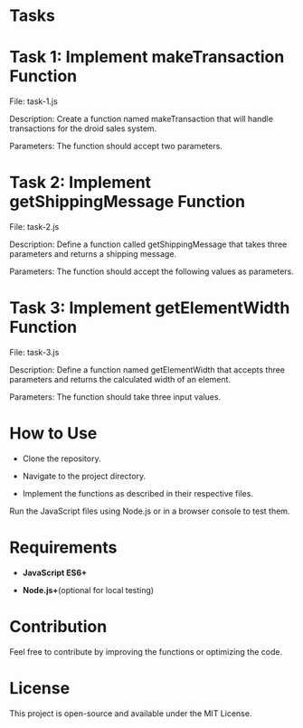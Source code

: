 # Tasks

# Task 1: Implement makeTransaction Function

File: task-1.js

Description: Create a function named makeTransaction that will handle transactions for the droid sales system.

Parameters: The function should accept two parameters.

# Task 2: Implement getShippingMessage Function

File: task-2.js

Description: Define a function called getShippingMessage that takes three parameters and returns a shipping message.

Parameters: The function should accept the following values as parameters.

# Task 3: Implement getElementWidth Function

File: task-3.js

Description: Define a function named getElementWidth that accepts three parameters and returns the calculated width of an element.

Parameters: The function should take three input values.

# How to Use

- Clone the repository.

- Navigate to the project directory.

- Implement the functions as described in their respective files.

Run the JavaScript files using Node.js or in a browser console to test them.

# Requirements

- **JavaScript ES6+**

- **Node.js+**(optional for local testing)

# Contribution

Feel free to contribute by improving the functions or optimizing the code.

# License

This project is open-source and available under the MIT License.



